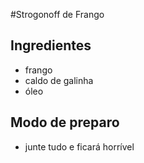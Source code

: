 #Strogonoff de Frango

## Ingredientes

- frango
- caldo de galinha
- óleo

## Modo de preparo

- junte tudo e ficará horrível